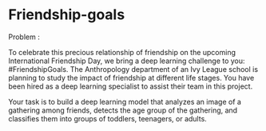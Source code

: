 # Friendship-goals

Problem :

To celebrate this precious relationship of friendship on the upcoming International Friendship Day, we bring a deep learning challenge to you: #FriendshipGoals. The Anthropology department of an Ivy League school is planning to study the impact of friendship at different life stages. You have been hired as a deep learning specialist to assist their team in this project.  

Your task is to build a deep learning model that analyzes an image of a gathering among friends, detects the age group of the gathering, and classifies them into groups of toddlers, teenagers, or adults.
